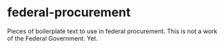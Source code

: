 federal-procurement
===================

Pieces of boilerplate text to use in federal procurement. This is not a work of the Federal Government. Yet.
